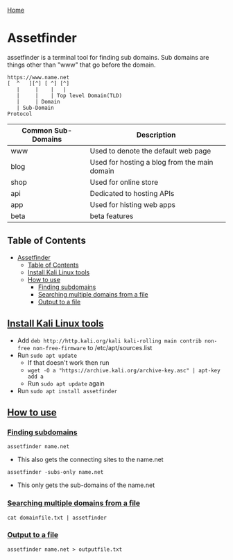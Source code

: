 [Home](../README.md)

# Assetfinder
assetfinder is a terminal tool for finding sub domains. Sub domains are things other than "www" that go before the domain.

```
https://www.name.net
[  ^   ][^] [ ^] [^]
   |     |    |   |
   |     |    | Top level Domain(TLD)
   |     | Domain
   | Sub-Domain
Protocol
```

| Common Sub-Domains | Description                                  |
|--------------------|----------------------------------------------|
| www                | Used to denote the default web page          |
| blog               | Used for hosting a blog from the main domain |
| shop               | Used for online store                        |
| api                | Dedicated to hosting APIs                    |
| app                | Used for histing web apps                    |
| beta               | beta features                                |

## Table of Contents
<!-- TOC -->

- [Assetfinder](#assetfinder)
  - [Table of Contents](#table-of-contents)
  - [Install Kali Linux tools](#install-kali-linux-tools)
  - [How to use](#how-to-use)
    - [Finding subdomains](#finding-subdomains)
    - [Searching multiple domains from a file](#searching-multiple-domains-from-a-file)
    - [Output to a file](#output-to-a-file)

<!-- /TOC -->

## [Install Kali Linux tools](#table-of-contents)
- Add `deb http://http.kali.org/kali kali-rolling main contrib non-free non-free-firmware` to /etc/apt/sources.list
- Run `sudo apt update`
  - If that doesn't work then run
  - `wget -O a "https://archive.kali.org/archive-key.asc" | apt-key add a`
  - Run `sudo apt update` again
- Run `sudo apt install assetfinder`


## [How to use](#table-of-contents)

### [Finding subdomains](#table-of-contents)
`assetfinder name.net`
- This also gets the connecting sites to the name.net

`assetfinder -subs-only name.net`
- This only gets the sub-domains of the name.net

### [Searching multiple domains from a file](#table-of-contents)
`cat domainfile.txt | assetfinder`

### [Output to a file](#table-of-contents)
`assetfinder name.net > outputfile.txt`